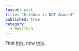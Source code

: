 ```yaml
---
layout: post
title: "Krishna is NOT Amused"
published: true
category:
  - Web/Tech
---
```


First [this], now [this][1].

  [this]: http://www.everything2.com/index.pl?node_id=408086
  [1]: http://joyoftech.com/joyoftech/joyimages/802.gif
